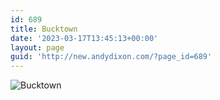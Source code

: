 ```yaml
---
id: 689
title: Bucktown
date: '2023-03-17T13:45:13+00:00'
layout: page
guid: 'http://new.andydixon.com/?page_id=689'
---
```


![Bucktown](https://i0.wp.com/assets.g8x2.ldn.idrivee2-23.com/posters/Bucktown%2001.jpg?w=1200&ssl=1 "Bucktown")